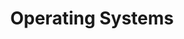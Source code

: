 ---
layout: page
title: Operating Systems
description: S22 - Teaching Assistant
img:
output: false
redirect:
importance: 2
category: National Taiwan University
---